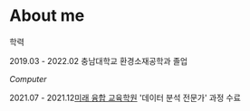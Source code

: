 ---
---

# About me

<i class="fas fa-graduation-cap"></i> 학력<br>

<!-- 2015.03 - 2019.02 배재대학교 생명공학과 <br> -->
2019.03 - 2022.02 충남대학교 환경소재공학과 졸업<br>

<i class="fas fa-desktop">Computer</i> <br>

2021.07 - 2021.12<a href='https://mcea.co.kr/'>미래 융합 교육학원</a> '데이터 분석 전문가' 과정 수료